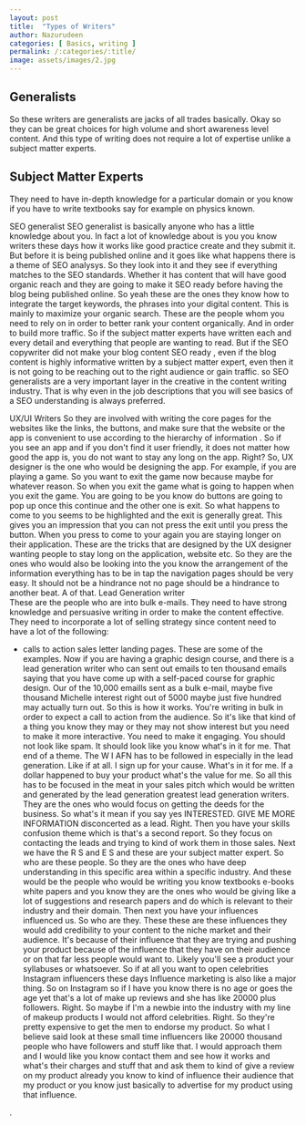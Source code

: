 ```yaml
---
layout: post
title:  "Types of Writers"
author: Nazurudeen
categories: [ Basics, writing ]
permalink: /:categories/:title/
image: assets/images/2.jpg
---
```



## Generalists
So these writers are generalists are jacks of all trades basically.
Okay so they can be great choices for high volume and short awareness level content. And this type of writing does not require a lot of expertise unlike a subject matter experts.

## Subject Matter Experts
They need to have in-depth knowledge for a particular domain or you know if you have to write textbooks say for example on physics known.

SEO generalist
SEO generalist is basically anyone who has a little knowledge about you.
In fact a lot of knowledge about is you you know writers these days how it works like good practice
create and they submit it.
But before it is being published online and it goes like what happens there is a theme of SEO analysys.
So they look into it and they see if everything matches to the SEO standards.
Whether it has content that will have good organic reach and they are going to make it SEO ready before having the blog being published online.
So yeah these are the ones they know how to integrate the target keywords, the phrases into your
digital content.
This is mainly to maximize your organic search.
These are the people whom you need to rely on in order to better rank your content organically.
And in order to build more traffic.
So if the subject matter experts have written each and every detail and everything  that people are wanting to read.
But if the SEO copywriter did not make your blog content SEO ready , even if the blog content is highly informative written by a subject matter expert, even then it is not going to be reaching out to the right audience or gain traffic.
so SEO generalists are a very important layer in the creative in the content writing industry.
That is why even in the job descriptions that you will see basics of a SEO understanding is always preferred.

UX/UI Writers
So they are involved with writing the core pages for the websites like the links, the buttons, and make sure that the website or the app is convenient to use according to the hierarchy of information .
So if you see an app and if you don't find it user friendly, it does not matter how good the app is, you do not want to stay any long on the app.
Right?
So, UX designer is the one who would be designing the app.
For example, if you are playing a game. So you want to exit the game now because maybe for whatever reason. So when you exit the game what is going to happen when you exit the game. You are going to be you know do buttons are going to pop up once this continue and the other one is exit.
So what happens to come to you seems to be highlighted and the exit is generally great. This gives you an impression that you can not press the exit until you press the button. When you press to come to your again you are staying longer on their application. These are the tricks that are designed by the UX designer wanting people to stay long on the application, website etc.
So they are the ones who would also be looking into the you know the arrangement of the information
everything has to be in tap the navigation pages should be very easy.
It should not be a hindrance not no page should be a hindrance to another beat.
A of that.
Lead Generation writer        
These are the people who are into bulk e-mails. They need to have strong knowledge and persuasive writing in order to make the content effective.
They need to incorporate a lot of selling strategy since content need to have a lot of the following:
* calls to action
sales letter
landing pages.
These are some of the examples.
Now if you are having a graphic design course, and there is a lead generation writer who can sent out emails to ten thousand emails saying that you have come up with a self-paced course for graphic design. Our of the 10,000 emaills sent as a bulk e-mail, maybe five thousand Michelle interest right out of 5000 maybe just five hundred may actually turn out.
So this is how it works.
You're writing in bulk in order to expect a call to action from the audience.
So it's like that kind of a thing you know they may or they may not show interest but you need to make
it more interactive.
You need to make it engaging.
You should not look like spam.
It should look like you know what's in it for me.
That end of a theme.
The W I AFN has to be followed in especially in the lead generation.
Like if at all.
I sign up for your cause.
What's in it for me.
If a dollar happened to buy your product what's the value for me.
So all this has to be focused in the meat in your sales pitch which would be written and generated by
the lead generation greatest lead generation writers.
They are the ones who would focus on getting the deeds for the business.
So what's it mean if you say yes INTERESTED.
GIVE ME MORE INFORMATION disconcerted as a lead.
Right.
Then you have your skills confusion theme which is that's a second report.
So they focus on contacting the leads and trying to kind of work them in those sales.
Next we have the R S and E S and these are your subject matter expert.
So who are these people.
So they are the ones who have deep understanding in this specific area within a specific industry.
And these would be the people who would be writing you know textbooks e-books white papers and you know
they are the ones who would be giving like a lot of suggestions and research papers and do which is
relevant to their industry and their domain.
Then next you have your influences influenced us.
So who are they.
These these are these influences they would add credibility to your content to the niche market and
their audience.
It's because of their influence that they are trying and pushing your product because of the influence
that they have on their audience or on that far less people would want to.
Likely you'll see a product your syllabuses or whatsoever.
So if at all you want to open celebrities Instagram influencers these days Influence marketing is also
like a major thing.
So on Instagram so if I have you know there is no age or goes the age yet that's a lot of make up reviews
and she has like 20000 plus followers.
Right.
So maybe if I'm a newbie into the industry with my line of makeup products I would not afford celebrities.
Right.
So they're pretty expensive to get the men to endorse my product.
So what I believe said look at these small time influencers like 20000 thousand people who have followers
and stuff like that.
I would approach them and I would like you know contact them and see how it works and what's their charges
and stuff that and ask them to kind of give a review on my product already you know to kind of influence
their audience that my product or you know just basically to advertise for my product using that influence.

.
